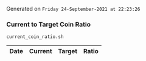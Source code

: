 Generated on `Friday 24-September-2021 at 22:23:26`

### Current to Target Coin Ratio
`current_coin_ratio.sh`

Date|Current|Target|Ratio
---|---|---|---
